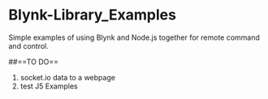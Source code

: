 # Blynk-Library_Examples
Simple examples of using Blynk and Node.js together for remote command and control.

##==TO DO==
1. socket.io data to a webpage
2. test J5 Examples
